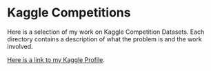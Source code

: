 # Kaggle Competitions

Here is a selection of my work on Kaggle Competition Datasets. Each directory contains
a description of what the problem is and the work involved.

[Here is a link to my Kaggle Profile](https://www.kaggle.com/mattmcgonagle).
